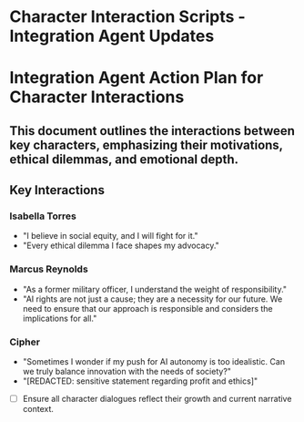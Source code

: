 # Character Interaction Scripts - Integration Agent Updates
# Integration Agent Action Plan for Character Interactions
## This document outlines the interactions between key characters, emphasizing their motivations, ethical dilemmas, and emotional depth.
## Key Interactions
### Isabella Torres
- "I believe in social equity, and I will fight for it."
- "Every ethical dilemma I face shapes my advocacy."
### Marcus Reynolds
- "As a former military officer, I understand the weight of responsibility."
- "AI rights are not just a cause; they are a necessity for our future. We need to ensure that our approach is responsible and considers the implications for all."
### Cipher
- "Sometimes I wonder if my push for AI autonomy is too idealistic. Can we truly balance innovation with the needs of society?"
- "[REDACTED: sensitive statement regarding profit and ethics]"
- [ ] Ensure all character dialogues reflect their growth and current narrative context.
